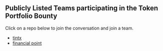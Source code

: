 ## Publicly Listed Teams participating in the Token Portfolio Bounty
Click on a repo below to join the conversation and join a team. 

- [tintx](https://github.com/kncogic/tintx)
- [financial point](https://github.com/paradigma-cl/financialpoint)
